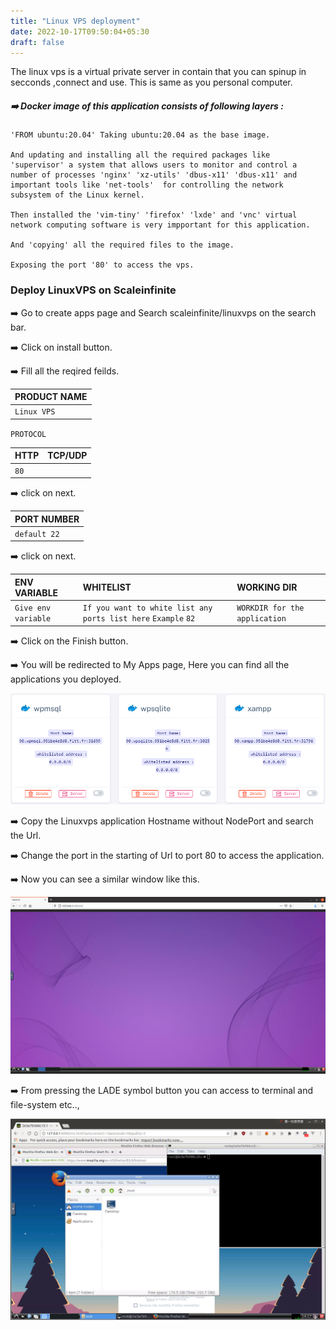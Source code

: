 ```yaml
---
title: "Linux VPS deployment"
date: 2022-10-17T09:50:04+05:30
draft: false
---
```


The linux vps is a virtual private server in contain that you can spinup in secconds ,connect and use. This is same as you personal computer.  



##### ➡️ Docker image of this application consists of following layers :
```
'FROM ubuntu:20.04' Taking ubuntu:20.04 as the base image.

And updating and installing all the required packages like 'supervisor' a system that allows users to monitor and control a number of processes 'nginx' 'xz-utils' 'dbus-x11' 'dbus-x11' and important tools like 'net-tools'  for controlling the network subsystem of the Linux kernel.

Then installed the 'vim-tiny' 'firefox' 'lxde' and 'vnc' virtual network computing software is very impportant for this application.

And 'copying' all the required files to the image.

Exposing the port '80' to access the vps.

``` 

### Deploy LinuxVPS on Scaleinfinite

➡️ Go to create apps page and Search scaleinfinite/linuxvps on the search bar.

➡️ Click on install button. 

➡️ Fill all the reqired feilds.

| PRODUCT NAME  |
| :--------     | 
| `Linux VPS`     |

`PROTOCOL`

| HTTP          | TCP/UDP       |
| :--------     | :--------     |
| `80`          |               |

➡️ click on next.

| PORT NUMBER   |
| :--------     |
| `default 22`  |

➡️ click on next.

| ENV VARIABLE         |  WHITELIST                                                       |        WORKING DIR          |
| :---------           | :--------                                                        |:----------------------------| 
| `Give env variable`  | `If you want to white list any ports list here` `Example` `82`   |`WORKDIR for the application`|

➡️ Click on the Finish button.

➡️ You will be redirected to My Apps page, Here you can find all the applications you deployed.

![App Screenshot](images/myapps.png)

➡️ Copy the Linuxvps application Hostname without NodePort and search the Url. 

➡️ Change the port in the starting of Url to port 80 to access the application.

➡️ Now you can see a similar window like this. 

![App Screenshot](images/vps-desktop.png)

➡️ From pressing the LADE symbol button you can access to terminal and file-system etc..,

![App Screenshot](images/terminal.png)






